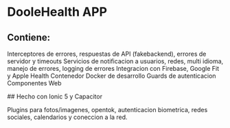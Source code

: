 # DooleHealth APP

## Contiene:
Interceptores de errores, respuestas de API (fakebackend), errores de servidor y timeouts
Servicios de notificacion a usuarios, redes, multi idioma, manejo de errores, logging de errores
Integracion con Firebase, Google Fit y Apple Health
Contenedor Docker de desarrollo
Guards de autenticacion 
Componentes Web

## Hecho con Ionic 5 y Capacitor

Plugins para fotos/imagenes, opentok, autenticacion biometrica, redes sociales, calendarios y coneccion a la red.

